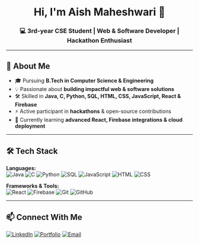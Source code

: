 
<!-- Header -->
<h1 align="center">Hi, I'm Aish Maheshwari 👋</h1>
<h3 align="center">💻 3rd-year CSE Student | Web & Software Developer | Hackathon Enthusiast</h3>

---

## 🚀 About Me
- 🎓 Pursuing **B.Tech in Computer Science & Engineering**
- 💡 Passionate about **building impactful web & software solutions**
- 🛠 Skilled in **Java, C, Python, SQL, HTML, CSS, JavaScript, React & Firebase**
- ⚡ Active participant in **hackathons** & open-source contributions
- 🌱 Currently learning **advanced React, Firebase integrations & cloud deployment**

---

## 🛠 Tech Stack
**Languages:**  
![Java](https://img.shields.io/badge/Java-%23ED8B00.svg?style=flat&logo=java&logoColor=white)
![C](https://img.shields.io/badge/C-%2300599C.svg?style=flat&logo=c&logoColor=white)
![Python](https://img.shields.io/badge/Python-%233776AB.svg?style=flat&logo=python&logoColor=white)
![SQL](https://img.shields.io/badge/SQL-%230074C1.svg?style=flat&logo=database&logoColor=white)
![JavaScript](https://img.shields.io/badge/JavaScript-%23323330.svg?style=flat&logo=javascript&logoColor=%23F7DF1E)
![HTML](https://img.shields.io/badge/HTML5-%23E34F26.svg?style=flat&logo=html5&logoColor=white)
![CSS](https://img.shields.io/badge/CSS3-%231572B6.svg?style=flat&logo=css3&logoColor=white)

**Frameworks & Tools:**  
![React](https://img.shields.io/badge/React-%2320232a.svg?style=flat&logo=react&logoColor=%2361DAFB)
![Firebase](https://img.shields.io/badge/Firebase-%23039BE5.svg?style=flat&logo=firebase)
![Git](https://img.shields.io/badge/Git-%23F05033.svg?style=flat&logo=git&logoColor=white)
![GitHub](https://img.shields.io/badge/GitHub-%23121011.svg?style=flat&logo=github&logoColor=white)

---


## 📫 Connect With Me
[![LinkedIn](https://img.shields.io/badge/LinkedIn-%230077B5.svg?style=flat&logo=linkedin&logoColor=white)](www.linkedin.com/in/aishmaheshwari15)
[![Portfolio](https://img.shields.io/badge/Portfolio-%23000000.svg?style=flat&logo=firefox&logoColor=white)](your-portfolio-url)
[![Email](https://img.shields.io/badge/Email-%23EA4335.svg?style=flat&logo=gmail&logoColor=white)](mailto:aishmaheshwari762@gmail.com)
